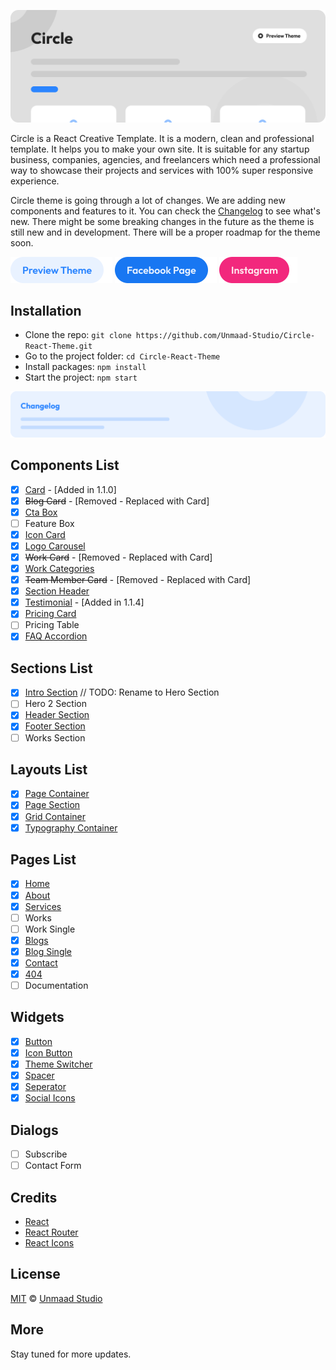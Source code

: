 [![View Demo Button](./src/assets/preview/Git-Cover.png)](https://circle-theme-app-unjsb.ondigitalocean.app/)

Circle is a React Creative Template. It is a modern, clean and professional template. It helps you to make your own site. It is suitable for any startup business, companies, agencies, and freelancers which need a professional way to showcase their projects and services with 100% super responsive experience.

Circle theme is going through a lot of changes. We are adding new components and features to it. You can check the [Changelog](./CHANGELOG.md) to see what's new. There might be some breaking changes in the future as the theme is still new and in development. There will be a proper roadmap for the theme soon.

[<img src="./src/assets/preview/preview-button.png" width="163" height="42" />](https://circle-theme-app-unjsb.ondigitalocean.app/)
[<img src="./src/assets/preview/facebook-button.png" width="163" height="42" />](https://www.facebook.com/unmaad.studio)
[<img src="./src/assets/preview/insta-button.png" width="125" height="42" />](https://www.instagram.com/unmaad.studio/)

## Installation

- Clone the repo: `git clone https://github.com/Unmaad-Studio/Circle-React-Theme.git`
- Go to the project folder: `cd Circle-React-Theme`
- Install packages: `npm install`
- Start the project: `npm start`

[![Change log](./src/assets/preview/changelog.png)](./CHANGELOG.md)

## Components List

- [x] [Card](./src/components/Card/) - [Added in 1.1.0]
- [x] ~~Blog Card~~ - [Removed - Replaced with Card]
- [x] [Cta Box](./src/components/CtaBox/)
- [ ] Feature Box
- [x] [Icon Card](./src/components/IconCard/)
- [x] [Logo Carousel](./src/components/LogoCarousel/)
- [x] ~~Work Card~~ - [Removed - Replaced with Card]
- [x] [Work Categories](./src/components/WorkCategories/)
- [x] ~~Team Member Card~~ - [Removed - Replaced with Card]
- [x] [Section Header](./src/components/SectionHeader/)
- [x] [Testimonial](./src/components/Testimonial/) - [Added in 1.1.4]
- [x] [Pricing Card](./src/components/PricingCard/)
- [ ] Pricing Table
- [x] [FAQ Accordion](./src/components/FaqAccordion/)

## Sections List

- [x] [Intro Section](./src/sections/IntroSection/) // TODO: Rename to Hero Section
- [ ] Hero 2 Section
- [x] [Header Section](./src/sections/HeaderSection/)
- [x] [Footer Section](./src/sections/FooterSection/)
- [ ] Works Section

## Layouts List

- [x] [Page Container](./src/layouts/PageContainer.tsx)
- [x] [Page Section](./src/layouts/PageSection.tsx)
- [x] [Grid Container](./src/layouts/GridContainer.tsx)
- [x] [Typography Container](./src/layouts/TypographyContainer.tsx)

## Pages List

- [x] [Home](./src/pages/HomePage/)
- [x] [About](./src/pages/AboutPage/)
- [x] [Services](./src/pages/ServicesPage/)
- [ ] Works
- [ ] Work Single
- [x] [Blogs](./src/pages/BlogsPage/)
- [x] [Blog Single](./src/pages/BlogSinglePage/)
- [x] [Contact](./src/pages/ContactPage/)
- [x] [404](./src/pages/NotFoundPage/)
- [ ] Documentation

## Widgets

- [x] [Button](./src/widgets/Button/)
- [x] [Icon Button](./src/widgets/IconButton/)
- [x] [Theme Switcher](./src/widgets/ThemeSwitcher/)
- [x] [Spacer](./src/widgets/Spacer/)
- [x] [Seperator](./src/widgets/Seperator/)
- [x] [Social Icons](./src/widgets/SocialMeidaRow/)

## Dialogs

- [ ] Subscribe
- [ ] Contact Form

## Credits

- [React](https://reactjs.org/)
- [React Router](https://reacttraining.com/react-router/)
- [React Icons](https://react-icons.netlify.com/#/)

## License

[MIT](./LICENSE) © [Unmaad Studio](https://unmaad.studio)

## More

Stay tuned for more updates.
